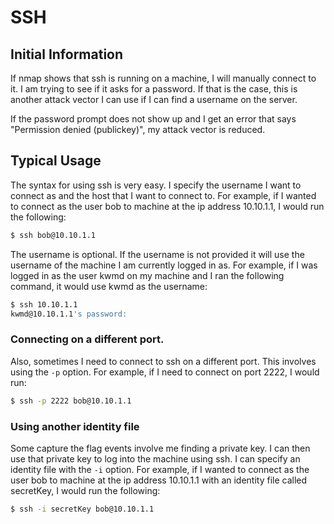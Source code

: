 # SSH

## Initial Information

If nmap shows that ssh is running on a machine, I will manually connect to it. I am trying to see if it asks for a password. If that is the case, this is another attack vector I can use if I can find a username on the server.

If the password prompt does not show up and I get an error that says "Permission denied (publickey)", my attack vector is reduced.

## Typical Usage

The syntax for using ssh is very easy. I specify the username I want to connect as and the host that I want to connect to. For example, if I wanted to connect as the user bob to machine at the ip address 10.10.1.1, I would run the following:

```bash
$ ssh bob@10.10.1.1
```

The username is optional. If the username is not provided it will use the username of the machine I am currently logged in as. For example, if I was logged in as the user kwmd on my machine and I ran the following command, it would use kwmd as the username:

```bash
$ ssh 10.10.1.1
kwmd@10.10.1.1's password:
```

### Connecting on a different port.

Also, sometimes I need to connect to ssh on a different port. This involves using the `-p` option. For example, if I need to connect on port 2222, I would run:

```bash
$ ssh -p 2222 bob@10.10.1.1
```

### Using another identity file

Some capture the flag events involve me finding a private key. I can then use that private key to log into the machine using ssh. I can specify an identity file with the `-i` option. For example, if I wanted to connect as the user bob to machine at the ip address 10.10.1.1 with an identity file called secretKey, I would run the following:

```bash
$ ssh -i secretKey bob@10.10.1.1
```
